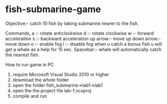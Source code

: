 fish-submarine-game
===================
Objective:- catch 10 fish by taking submarine nearer to the fish.

Commands,
a :- rotate anticlockwise
d :- rotate clockwise
w :- forward acceleration
s :- backward acceleration
up arrow:- move up
down arrow:- move down
o :- enable fog	
l :- disable fog
when u catch a bonus fish u will get a whale as a help for 15 sec.
Spacebar:- whale will automatically catch the nearest fish.


How to run game in PC
1) require Microsoft Visual Studio 2010 or higher
2) download the whole folder
3) open the folder fish_submarine->lab1->lab1
4) open the the project file lab-1.vcxproj
5) compile and run




